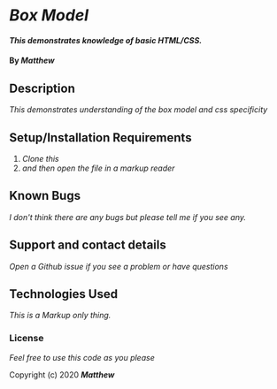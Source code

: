 # _Box Model_

#### _This demonstrates knowledge of basic HTML/CSS._

#### By _**Matthew**_

## Description

_This demonstrates understanding of the box model and css specificity_

## Setup/Installation Requirements

1. _Clone this_
2. _and then open the file in a markup reader_

## Known Bugs

_I don't think there are any bugs but please tell me if you see any._

## Support and contact details

_Open a Github issue if you see a problem or have questions_

## Technologies Used

_This is a Markup only thing._

### License

*Feel free to use this code as you please*

Copyright (c) 2020 **_Matthew_**
